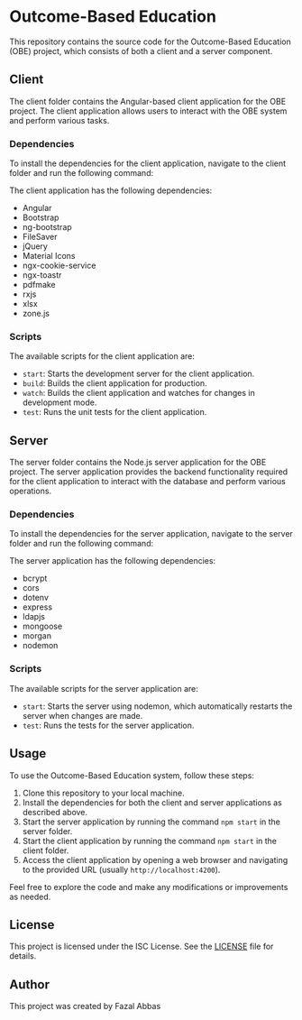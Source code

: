 # Outcome-Based Education

This repository contains the source code for the Outcome-Based Education (OBE) project, which consists of both a client and a server component.

## Client

The client folder contains the Angular-based client application for the OBE project. The client application allows users to interact with the OBE system and perform various tasks.

### Dependencies

To install the dependencies for the client application, navigate to the client folder and run the following command:


The client application has the following dependencies:

- Angular
- Bootstrap
- ng-bootstrap
- FileSaver
- jQuery
- Material Icons
- ngx-cookie-service
- ngx-toastr
- pdfmake
- rxjs
- xlsx
- zone.js

### Scripts

The available scripts for the client application are:

- `start`: Starts the development server for the client application.
- `build`: Builds the client application for production.
- `watch`: Builds the client application and watches for changes in development mode.
- `test`: Runs the unit tests for the client application.

## Server

The server folder contains the Node.js server application for the OBE project. The server application provides the backend functionality required for the client application to interact with the database and perform various operations.

### Dependencies

To install the dependencies for the server application, navigate to the server folder and run the following command:


The server application has the following dependencies:

- bcrypt
- cors
- dotenv
- express
- ldapjs
- mongoose
- morgan
- nodemon

### Scripts

The available scripts for the server application are:

- `start`: Starts the server using nodemon, which automatically restarts the server when changes are made.
- `test`: Runs the tests for the server application.

## Usage

To use the Outcome-Based Education system, follow these steps:

1. Clone this repository to your local machine.
2. Install the dependencies for both the client and server applications as described above.
3. Start the server application by running the command `npm start` in the server folder.
4. Start the client application by running the command `npm start` in the client folder.
5. Access the client application by opening a web browser and navigating to the provided URL (usually `http://localhost:4200`).

Feel free to explore the code and make any modifications or improvements as needed.

## License

This project is licensed under the ISC License. See the [LICENSE](LICENSE) file for details.

## Author

This project was created by Fazal Abbas

